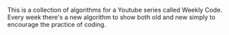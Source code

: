 This is a collection of algorithms for a Youtube series called Weekly Code. Every week there's a new algorithm to show both old and new simply to encourage the practice of coding.